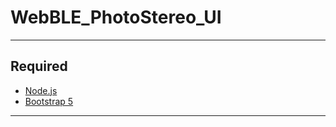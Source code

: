# WebBLE_PhotoStereo_UI
---
## Required
* [Node.js](https://nodejs.org/en)
* [Bootstrap 5](https://getbootstrap.com/docs/5.3/getting-started/download/)
---
